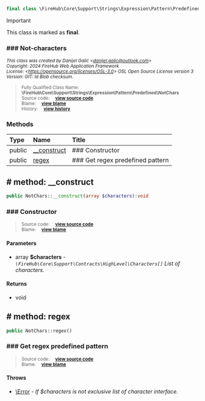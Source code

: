 ```php
final class \FireHub\Core\Support\Strings\Expression\Pattern\Predefined\NotChars()
```





> [!IMPORTANT]
This class is marked as **final**.





### ### Not-characters



<sub>_This class was created by Danijel Galić &lt;danijel.galic@outlook.com&gt;_</sub><br/><sub>_Copyright: 2024 FireHub Web Application Framework_</sub><br/><sub>_License: &lt;https://opensource.org/licenses/OSL-3.0&gt; OSL Open Source License version 3_</sub><br/><sub>_Version: GIT: $Id$ Blob checksum._</sub>

><sub>Fully Qualified Class Name:  **\FireHub\Core\Support\Strings\Expression\Pattern\Predefined\NotChars**</sub><br/>
    <sub>Source code:  **[view source code](https://github.com/The-FireHub-Project/Core/blob/develop-pre-alpha-m1/src/support/strings/expression/pattern/predefined/firehub.NotChars.php#L25)**</sub><br/>
        <sub>Blame:  **[view blame](https://github.com/The-FireHub-Project/Core/blame/develop-pre-alpha-m1/src/support/strings/expression/pattern/predefined/firehub.NotChars.php)**</sub><br/>
        <sub>History:  **[view history](https://github.com/The-FireHub-Project/Core/commits/develop-pre-alpha-m1/src/support/strings/expression/pattern/predefined/firehub.NotChars.php)**</sub>


### Methods
| Type | Name | Title |
|:-----|:-----|:------|
|public|<a href="#__construct()">__construct</a>|### Constructor|
|public|<a href="#regex()">regex</a>|### Get regex predefined pattern|

<h2><a name="__construct()"># method: __construct</a></h2>

```php
public NotChars::__construct(array $characters):void
```











### ### Constructor



><sub>Source code:  **[view source code](https://github.com/The-FireHub-Project/Core/blob/develop-pre-alpha-m1/src/support/strings/expression/pattern/predefined/firehub.NotChars.php#L39)**</sub><br/>
        <sub>Blame:  **[view blame](https://github.com/The-FireHub-Project/Core/blame/develop-pre-alpha-m1/src/support/strings/expression/pattern/predefined/firehub.NotChars.php#L39)**</sub>
#### Parameters

* array **$characters** - _<code>\FireHub\Core\Support\Contracts\HighLevel\Characters[]</code>
List of characters._
#### Returns

* void
<h2><a name="regex()"># method: regex</a></h2>

```php
public NotChars::regex()
```











### ### Get regex predefined pattern



><sub>Source code:  **[view source code](https://github.com/The-FireHub-Project/Core/blob/develop-pre-alpha-m1/src/support/strings/expression/pattern/predefined/firehub.NotChars.php#L53)**</sub><br/>
        <sub>Blame:  **[view blame](https://github.com/The-FireHub-Project/Core/blame/develop-pre-alpha-m1/src/support/strings/expression/pattern/predefined/firehub.NotChars.php#L53)**</sub>
#### Throws

* [\Error](./Wiki-Error) - _If $characters is not exclusive list of character interface._